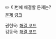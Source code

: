 ✏️ 이번에 해결할 문제는? <br>
[문제 링크](https://www.acmicpc.net/problem/1043)

권현욱: [해결 코드]() <br>
김동국: [해결 코드]() <br>
